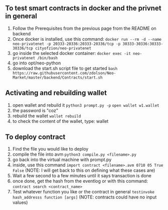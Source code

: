 ## To test smart contracts in docker and the privnet in general 
1. Follow the Prerequisites from the previous page from the README on backend
2. Once docker is installed, use this command: 
```docker run --rm -d --name neo-privatenet -p 20333-20336:20333-20336/tcp -p 30333-30336:30333-30336/tcp cityofzion/neo-privatenet ```
3. go inside the selected docker container: 
```docker exec -it neo-privatenet /bin/bash ```
4. go into opt/neo-python 
5. download the start.sh script file to get started 
```bash https://raw.githubusercontent.com/zdolson/Neo-Market/master/backend/Contracts/start.sh```

## Activating and rebuilding wallet
1. open wallet and rebuild it 
```python3 prompt.py -p```
```open wallet w1.wallet``` 
2. the password is "coz" 
3. rebuild the wallet 
```wallet rebuild```
4. to check the content of the wallet, type: wallet 

## To deploy contract 
1. Find the file you would like to deploy 
2. compile the file into avm
```python3 compile.py <filename>.py``` 
3. go back into the virtual machine with prompt.py 
4. inside, use this command 
```import contract <filename>.avm 0710 05 True False```
(NOTE: I will get back to this on defining what these cases are)
5. Wait a few second to a few minutes until it says transaction is done
6. once done, get the hash from the eventlog or with this command: 
```contract search <contract_name> ```
7. Test whatever function you like or the contract in general
```testinvoke hash_addresss function [args]```
(NOTE: contracts could have no input values)